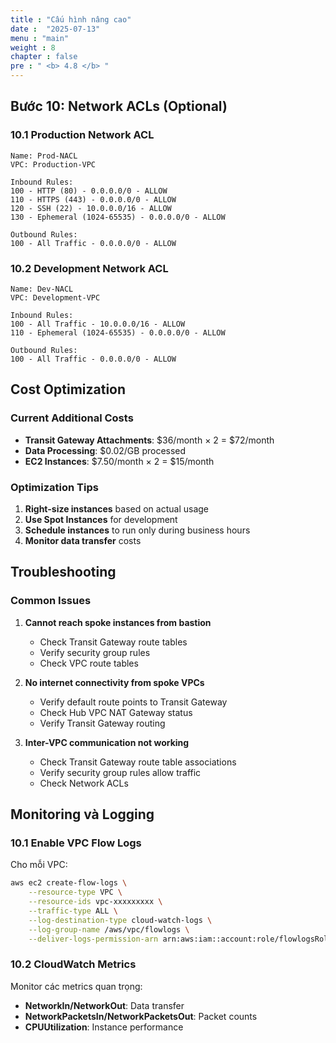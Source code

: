 ```yaml
---
title : "Cấu hình nâng cao"
date :  "2025-07-13" 
menu : "main"
weight : 8
chapter : false
pre : " <b> 4.8 </b> "
---
```


## Bước 10: Network ACLs (Optional)

### 10.1 Production Network ACL

```
Name: Prod-NACL
VPC: Production-VPC

Inbound Rules:
100 - HTTP (80) - 0.0.0.0/0 - ALLOW
110 - HTTPS (443) - 0.0.0.0/0 - ALLOW
120 - SSH (22) - 10.0.0.0/16 - ALLOW
130 - Ephemeral (1024-65535) - 0.0.0.0/0 - ALLOW

Outbound Rules:
100 - All Traffic - 0.0.0.0/0 - ALLOW
```

### 10.2 Development Network ACL

```
Name: Dev-NACL
VPC: Development-VPC

Inbound Rules:
100 - All Traffic - 10.0.0.0/16 - ALLOW
110 - Ephemeral (1024-65535) - 0.0.0.0/0 - ALLOW

Outbound Rules:
100 - All Traffic - 0.0.0.0/0 - ALLOW
```

## Cost Optimization

### Current Additional Costs
- **Transit Gateway Attachments**: $36/month × 2 = $72/month
- **Data Processing**: $0.02/GB processed
- **EC2 Instances**: $7.50/month × 2 = $15/month

### Optimization Tips
1. **Right-size instances** based on actual usage
2. **Use Spot Instances** for development
3. **Schedule instances** to run only during business hours
4. **Monitor data transfer** costs

## Troubleshooting

### Common Issues

1. **Cannot reach spoke instances from bastion**
   - Check Transit Gateway route tables
   - Verify security group rules
   - Check VPC route tables

2. **No internet connectivity from spoke VPCs**
   - Verify default route points to Transit Gateway
   - Check Hub VPC NAT Gateway status
   - Verify Transit Gateway routing

3. **Inter-VPC communication not working**
   - Check Transit Gateway route table associations
   - Verify security group rules allow traffic
   - Check Network ACLs

## Monitoring và Logging

### 10.1 Enable VPC Flow Logs

Cho mỗi VPC:

```bash
aws ec2 create-flow-logs \
    --resource-type VPC \
    --resource-ids vpc-xxxxxxxxx \
    --traffic-type ALL \
    --log-destination-type cloud-watch-logs \
    --log-group-name /aws/vpc/flowlogs \
    --deliver-logs-permission-arn arn:aws:iam::account:role/flowlogsRole
```

### 10.2 CloudWatch Metrics

Monitor các metrics quan trọng:
- **NetworkIn/NetworkOut**: Data transfer
- **NetworkPacketsIn/NetworkPacketsOut**: Packet counts
- **CPUUtilization**: Instance performance
